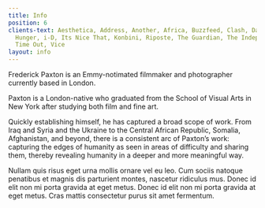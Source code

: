 ```yaml
---
title: Info
position: 6
clients-text: Aesthetica, Address, Another, Africa, Buzzfeed, Clash, Dazed, Huck,
  Hunger, i-D, Its Nice That, Konbini, Riposte, The Guardian, The Independent, Twin,
  Time Out, Vice
layout: info
---
```


Frederick Paxton is an Emmy-notimated filmmaker and photographer currently based in London.

Paxton is a London-native who graduated from the School of Visual Arts in New York after studying both film and fine art.

Quickly establishing himself, he has captured a broad scope of work. From Iraq and Syria and the Ukraine to the Central African Republic, Somalia, Afghanistan, and beyond, there is a consistent arc of Paxton’s work: capturing the edges of humanity as seen in areas of difficulty and sharing them, thereby revealing humanity in a deeper and more meaningful way.

Nullam quis risus eget urna mollis ornare vel eu leo. Cum sociis natoque penatibus et magnis dis parturient montes, nascetur ridiculus mus. Donec id elit non mi porta gravida at eget metus. Donec id elit non mi porta gravida at eget metus. Cras mattis consectetur purus sit amet fermentum.